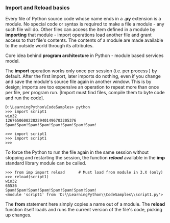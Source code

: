 ### Import and Reload basics
Every file of Python source code whose name ends in a __.py__ extension is a module. No special code or syntax is required to make a file a module - any such file will do.
Other files can access the item defined in a module by __importing__ that module - import operations load another file and grant access to that file's contents.
The contents of a module are made available to the outside world through its attributes.

Core idea behind __program architecture__ in Python - module based services model.

The __import__ operation works only once per session (i.e. per process ) by default. After the first import, later imports do nothing, even if you change and save the module's source file again in another window. This is by design; imports are too expensive an operation to repeat more than once per file, per program run. [Import must find files, compile them to byte code and run the code].
```
D:\LearningPython\CodeSamples> python
>>> import script1
win32
1267650600228229401496703205376
Spam!Spam!Spam!Spam!Spam!Spam!Spam!Spam!

>>> import script1
>>> import script1
>>>
```

To force the Python to run the file again in the same session without stopping and restarting the session, the function *__reload__* available in the __imp__ standard library module can be called.
```
>>> from imp import reload      # Must load from module in 3.X (only)
>>> reload(script1)
win32
65536
Spam!Spam!Spam!Spam!Spam!Spam!Spam!Spam!
<module 'script1' from 'D:\\LearningPython\\CodeSamples\\script1.py'>
```
The __from__ statement here simply copies a name out of a module. The __reload__ function itself loads and runs the current version of the file's code, picking up changes.
